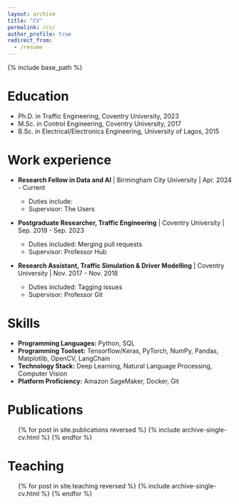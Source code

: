 ```yaml
---
layout: archive
title: "CV"
permalink: /cv/
author_profile: true
redirect_from:
  - /resume
---
```


{% include base_path %}

Education
======
* Ph.D. in Traffic Engineering, Coventry University, 2023
* M.Sc. in Control Engineering, Coventry University, 2017
* B.Sc. in Electrical/Electronics Engineering, University of Lagos, 2015

Work experience
======
* **Research Fellow in Data and AI** | Birmingham City University | Apr. 2024 - Current
  * Duties include: 
  * Supervisor: The Users

* **Postgraduate Researcher, Traffic Engineering** | Coventry University | Sep. 2019 - Sep. 2023
  * Duties included: Merging pull requests
  * Supervisor: Professor Hub

* **Research Assistant, Traffic Simulation & Driver Modelling** | Coventry University | Nov. 2017 - Nov. 2018
  * Duties included: Tagging issues
  * Supervisor: Professor Git
  
Skills
======
* **Programming Languages:** Python, SQL
* **Programming Toolset:** Tensorflow/Keras, PyTorch, NumPy, Pandas, Matplotlib, OpenCV, LangChain
* **Technology Stack:** Deep Learning, Natural Language Processing, Computer Vision 
* **Platform Proficiency:** Amazon SageMaker, Docker, Git

Publications
======
  <ul>{% for post in site.publications reversed %}
    {% include archive-single-cv.html %}
  {% endfor %}</ul>
  
<!--
Talks
 ======
  <ul>{% for post in site.talks reversed %}
    {% include archive-single-talk-cv.html  %}
  {% endfor %}</ul>
-->
  
Teaching
======
  <ul>{% for post in site.teaching reversed %}
    {% include archive-single-cv.html %}
  {% endfor %}</ul>
  
<!--
Service and leadership
======
* Currently signed in to 43 different slack teams
-->
